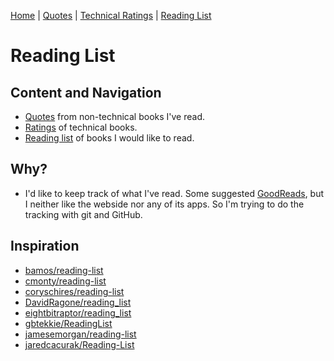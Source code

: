 [Home](https://github.com/engeld/reading-list/blob/master/README.md) | 
[Quotes](http://github.com/engeld/reading-list/blob/master/quotes.md) | 
[Technical Ratings](http://github.com/engeld/reading-list/blob/master/technical-ratings.md) | 
[Reading List](http://github.com/engeld/reading-list/blob/master/reading-list.md)

# Reading List
## Content and Navigation
+ [Quotes](http://github.com/engeld/reading-list/blob/master/quotes.md) from non-technical books I've read.
+ [Ratings](http://github.com/engeld/reading-list/blob/master/technical-ratings.md) of technical books.
+ [Reading list](http://github.com/engeld/reading-list/blob/master/reading-list.md) of books I would like to read.

## Why?
+ I'd like to keep track of what I've read. Some suggested [GoodReads](http://www.goodreads.com/), but I neither like the webside nor any of its apps. So I'm trying to do the tracking with git and GitHub.  

## Inspiration
+ [bamos/reading-list](http://github.com/bamos/reading-list)
+ [cmonty/reading-list](http://github.com/cmonty/reading-list)
+ [coryschires/reading-list](http://github.com/coryschires/reading-list)
+ [DavidRagone/reading\_list](http://github.com/DavidRagone/reading_list)
+ [eightbitraptor/reading\_list](http://github.com/eightbitraptor/reading_list)
+ [gbtekkie/ReadingList](http://github.com/gbtekkie/ReadingList)
+ [jamesemorgan/reading-list](http://github.com/jamesemorgan/reading-list)
+ [jaredcacurak/Reading-List](http://github.com/jaredcacurak/Reading-List)
